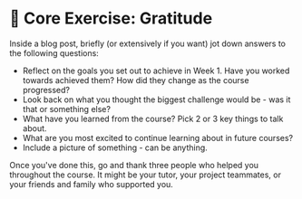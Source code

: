 # 💖 Core Exercise: Gratitude

Inside a blog post, briefly (or extensively if you want) jot down answers to the following questions:

- Reflect on the goals you set out to achieve in Week 1. Have you worked towards achieved them? How did they change as the course progressed?
- Look back on what you thought the biggest challenge would be - was it that or something else?
- What have you learned from the course? Pick 2 or 3 key things to talk about.
- What are you most excited to continue learning about in future courses?
- Include a picture of something - can be anything.

Once you've done this, go and thank three people who helped you throughout the course. It might be your tutor, your project teammates, or your friends and family who supported you.
